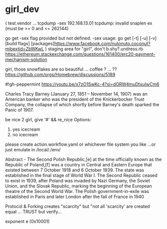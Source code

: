 # girl_dev
( test.vendor ... tcpdump -sex 192.168.13.01
tcpdump: invalid snaplen ex (must be >= 0 and <= 262144)


go get -sex
flag provided but not defined: -sex
usage: go get [-t] [-u] [-v] [build flags] [packages]https://www.facebook.com/nutonuto.coconut?mibextid=ZbWKwL )
staging area for "girl", don't b.shy?.undress.rb
https://ethereum.stackexchange.com/questions/161400/erc20-payment-mechanism-solution

girl, those snowflakes are so beautiful ... coffee ? ... ??
https://github.com/orgs/Homebrew/discussions/5189

#!gh-peppermint
https://youtu.be/x7zO1SwKc-4?si=dORW4muDtxuIwCm6

Charles Tracy Barney (January 27, 1851 – November 14, 1907) was an American banker who was the president of the Knickerbocker Trust Company, the collapse of which shortly before Barney's death sparked the Panic of 1907.

be nice 2 girl, give '#' && re_nice
Options:
1) yes icecream
2) no icecream

please create action.workflow.yaml or whichever file system you like
...or just emulate in /local/./env/

Abstract - The Second Polish Republic,[e] at the time officially known as the Republic of Poland,[f] was a country in Central and Eastern Europe that existed between 7 October 1918 and 6 October 1939. The state was established in the final stage of World War I. The Second Republic ceased to exist in 1939, after Poland was invaded by Nazi Germany, the Soviet Union, and the Slovak Republic, marking the beginning of the European theatre of the Second World War. The Polish government-in-exile was established in Paris and later London after the fall of France in 1940

Protocol & Forking creates "scarcity" but "not all 'scarcity' are created equal ... TRUST but verify...

exponent e
 (0x10001)